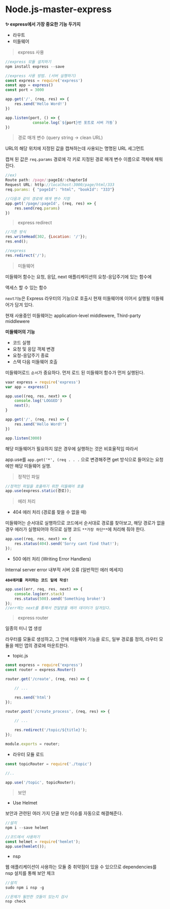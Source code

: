 # Node.js-master-express

**✨ express에서 가장 중요한 기능 두가지**

- 라우트
- 미들웨어

> express 사용

```jsx
//express 모듈 설치하기
npm install express --save

//express 사용 방법. (서버 실행하기)
const express = require('express')
const app = express()
const port = 3000

app.get('/', (req, res) => {
	res.send('Hello Word!')
})

app.listen(port, () => {
			console.log(`${port}번 포트로 서버 가동`)
})
```

> 경로 매개 변수 (query string → clean URL)

URL의 해당 위치에 지정된 값을 캡쳐하는데 사용되는 명명된 URL 세그먼트 

캡쳐 된 값은 `req.params` 경로에 각 키로 지정된 경로 매개 변수 이름으로 객체에 채워진다. 

```jsx
//ex)
Route path: /page/:pageId/:chapterId
Request URL: http://localhost:3000/page/html/333
req.params: { "pageId": "html", "bookId": "333"}

//다음과 같이 경로에 매개 변수 지정
app.get('/page/:pageId', (req, res) => {
	res.send(req.params)
})
```

> express redirect

```jsx
//기존 방식
res.writeHead(302, {Location: '/'});
res.end();

//express 
res.redirect('/');
```

> 미들웨어

미들웨어 함수는 요청, 응답, next 애플리케이션의 요청-응답주기에 있는 함수에

액세스 할 수 있는 함수

`next기능`은 Express 라우터의 기능으로 호출시 현재 미들웨어에 이어서 실행될 미들웨어가 담겨 있다.

현재 사용중인 미들웨어는 application-level middlewere, Third-party middlewere

**미들웨어의 기능**

- 코드 실행
- 요청 및 응답 객체 변경
- 요청-응답주기 종료
- 스택 다음 미들웨어 호출

미들웨어로드 `순서`가 중요하다. 먼저 로드 된 미들웨어 함수가 먼저 실행된다. 

```jsx
vaar express = require('express')
var app = express()

app.use((req, res, next) => {
	console.log('LOGGED')
	next();
}

app.get('/', (req, res) => {
	res.send('Hello Word!')
})

app.listen(3000)
```

해당 미들웨어가 필요하지 않은 경우에 실행하는 것은 비효율적임 따라서 

app.use를 `app.get('*', (req . . .` 으로 변경해주면 get 방식으로 들어오는 요청에만 해당 미들웨어 실행. 

> 정적인 파일

```jsx
//정적인 파일을 호출하기 위한 미들웨어 호출
app.use(express.static(경로));
```

> 에러 처리

- 404 에러 처리 (경로를 찾을 수 없을 때)

미들웨어는 순서대로 실행하므로 코드에서 순서대로 경로를 찾아보고, 해당 경로가 없을 경우 에러가 실행되어야 하므로 실행 코드 `**가장 하단**`에 처리해 줘야 한다. 

```jsx
app.use((req, res, next) => {
	res.status(404).send('Sorry cant find that!');
});
```

- 500 에러 처리 (Writing Error Handlers)

Internal server error 내부적 서버 오류 (일반적인 에러 메세지)

**`404에러를 처리하는 코드 밑에 작성!`**

```jsx
app.use((err, req, res, next) => {
	console.log(err.stack)
	res.status(500).send('Something broke!')
});
//err에는 next를 통해서 전달받을 에러 데이터가 담겨있다.
```

> express router

일종의 미니 앱 생성 

라우터를 모듈로 생성하고, 그 안에 미들웨어 기능을 로드, 일부 경로를 정의, 라우터 모듈을 메인 앱의 경로에 마운트한다. 

- topic.js

```jsx
const express = require('express')
const router = express.Router()

router.get('/create', (req, res) => {

	// ...

	res.send('html') 
});

router.post('/create_process', (req, res) => {
	
	// ...

	res.redirect('/topic/${title}');
});

module.exports = router;
```

- 라우터 모듈 로드

```jsx
const topicRouter = require('./topic')

//..

app.use('/topic', topicRouter);
```

> 보안

- Use Helmet

보안과 관련된 여러 가지 단골 보안 이슈를 자동으로 해결해준다. 

```jsx
//설치
npm i --save helmet

//코드에서 사용하기
const helmet = require('hemlet');
app.use(hemlet());
```

- nsp

웹 애플리케이션이 사용하는 모듈 중 취약점이 있을 수 있으므로 dependencies를 nsp 설치를 통해 보안 체크 

```jsx
//설치
sudo npm i nsp -g

//문제가 될만한 것들이 있는지 검사 
nsp check
```
